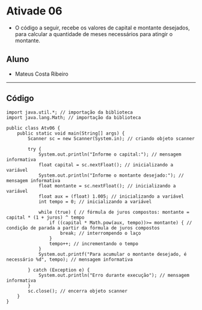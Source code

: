 # Ativade 06
- O código a seguir, recebe os valores de capital e montante desejados, para calcular a quantidade de meses necessários para atingir o montante.

## Aluno
- Mateus Costa Ribeiro
<hr>

## Código

```
import java.util.*; // importação da biblioteca 
import java.lang.Math; // importação da biblioteca

public class Atv06 {
	public static void main(String[] args) {
		Scanner sc = new Scanner(System.in); // criando objeto scanner
	
		try {
			System.out.println("Informe o capital:"); // mensagem informativa
			float capital = sc.nextFloat(); // inicializando a variável 
			System.out.println("Informe o montante desejado:"); // mensagem informativa
			float montante = sc.nextFloat(); // inicializando a variável
			float aux = (float) 1.005; // inicializando a variável
			int tempo = 0; // inicializando a variável
			
			while (true) { // fórmula de juros compostos: montante = capital * (1 + juros) ^ tempo
				if ((capital * Math.pow(aux, tempo))>= montante) { // condição de parada a partir da fórmula de juros compostos
					break; // interrompendo o laço
				}
				tempo++; // incrementando o tempo
			}
			System.out.printf("Para acumular o montante desejado, é necessário %d", tempo); // mensagem informativa
			
		} catch (Exception e) {
			System.out.println("Erro durante execução"); // mensagem informativa
		}
		sc.close(); // encerra objeto scanner
	}
}
```